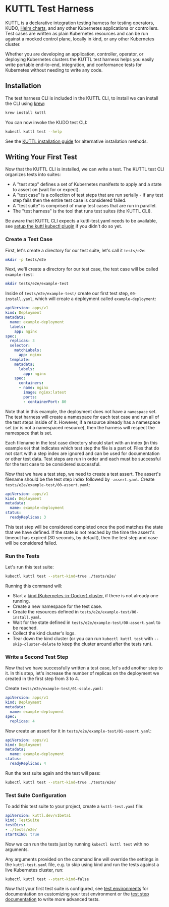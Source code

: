 # KUTTL Test Harness

KUTTL is a declarative integration testing harness for testing operators, KUDO, [Helm charts](testing/tips.md#helm-testing), and any other Kubernetes applications or controllers. Test cases are written as plain Kubernetes resources and can be run against a mocked control plane, locally in kind, or any other Kubernetes cluster.

Whether you are developing an application, controller, operator, or deploying Kubernetes clusters the KUTTL test harness helps you easily write portable end-to-end, integration, and conformance tests for Kubernetes without needing to write any code.

## Installation

The test harness CLI is included in the KUTTL CLI, to install we can install the CLI using [krew](https://github.com/kubernetes-sigs/krew):

```bash
krew install kuttl
```

You can now invoke the KUDO test CLI:

```bash
kubectl kuttl test --help
```

See the [KUTTL installation guide](cli.md#installation) for alternative installation methods.

## Writing Your First Test

Now that the KUTTL CLI is installed, we can write a test. The KUTTL test CLI organizes tests into suites:

* A "test step" defines a set of Kubernetes manifests to apply and a state to assert on (wait for or expect).
* A "test case" is a collection of test steps that are run serially - if any test step fails then the entire test case is considered failed.
* A "test suite" is comprised of many test cases that are run in parallel.
* The "test harness" is the tool that runs test suites (the KUTTL CLI).

Be aware that KUTTL CLI expects a kuttl-test.yaml needs to be available, see [setup the kuttl kubectl plugin](cli.md#setup-the-kuttl-kubectl-plugin) if you didn't do so yet.

### Create a Test Case

First, let's create a directory for our test suite, let's call it `tests/e2e`:

```sh
mkdir -p tests/e2e
```

Next, we'll create a directory for our test case, the test case will be called `example-test`:

```bash
mkdir tests/e2e/example-test
```

Inside of `tests/e2e/example-test/` create our first test step, `00-install.yaml`, which will create a deployment called `example-deployment`:

```yaml
apiVersion: apps/v1
kind: Deployment
metadata:
  name: example-deployment
  labels:
    app: nginx
spec:
  replicas: 3
  selector:
    matchLabels:
      app: nginx
  template:
    metadata:
      labels:
        app: nginx
    spec:
      containers:
      - name: nginx
        image: nginx:latest
        ports:
        - containerPort: 80
```

Note that in this example, the deployment does not have a `namespace` set. The test harness will create a namespace for each test case and run all of the test steps inside of it. However, if a resource already has a namespace set (or is not a namespaced resource), then the harness will respect the namespace that is set.

Each filename in the test case directory should start with an index (in this example `00`) that indicates which test step the file is a part of. Files that do not start with a step index are ignored and can be used for documentation or other test data. Test steps are run in order and each must be successful for the test case to be considered successful.

Now that we have a test step, we need to create a test assert. The assert's filename should be the test step index followed by `-assert.yaml`. Create `tests/e2e/example-test/00-assert.yaml`:

```yaml
apiVersion: apps/v1
kind: Deployment
metadata:
  name: example-deployment
status:
  readyReplicas: 3
```

This test step will be considered completed once the pod matches the state that we have defined. If the state is not reached by the time the assert's timeout has expired (30 seconds, by default), then the test step and case will be considered failed.

### Run the Tests

Let's run this test suite:

```sh
kubectl kuttl test --start-kind=true ./tests/e2e/
```

Running this command will:

* Start a [kind (Kubernetes-in-Docker) cluster](https://github.com/kubernetes-sigs/kind), if there is not already one running.
* Create a new namespace for the test case.
* Create the resources defined in `tests/e2e/example-test/00-install.yaml`.
* Wait for the state defined in `tests/e2e/example-test/00-assert.yaml` to be reached.
* Collect the kind cluster's logs.
* Tear down the kind cluster (or you can run `kubectl kuttl test` with `--skip-cluster-delete` to keep the cluster around after the tests run).

### Write a Second Test Step

Now that we have successfully written a test case, let's add another step to it. In this step, let's increase the number of replicas on the deployment we created in the first step from 3 to 4.

Create `tests/e2e/example-test/01-scale.yaml`:

```yaml
apiVersion: apps/v1
kind: Deployment
metadata:
  name: example-deployment
spec:
  replicas: 4
```

Now create an assert for it in `tests/e2e/example-test/01-assert.yaml`:

```yaml
apiVersion: apps/v1
kind: Deployment
metadata:
  name: example-deployment
status:
  readyReplicas: 4
```

Run the test suite again and the test will pass:

```sh
kubectl kuttl test --start-kind=true ./tests/e2e/
```

### Test Suite Configuration

To add this test suite to your project, create a `kuttl-test.yaml` file:

```yaml
apiVersion: kuttl.dev/v1beta1
kind: TestSuite
testDirs:
- ./tests/e2e/
startKIND: true
```

Now we can run the tests just by running `kubectl kuttl test` with no arguments.

Any arguments provided on the command line will override the settings in the `kuttl-test.yaml` file, e.g. to skip using kind and run the tests against a live Kubernetes cluster, run:

```sh
kubectl kuttl test --start-kind=false
```

Now that your first test suite is configured, see [test environments](testing/test-environments.md) for documentation on customizing your test environment or the [test step documentation](testing/steps.md) to write more advanced tests.
